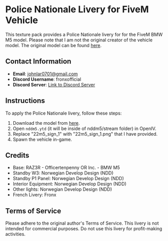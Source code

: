 # Police Nationale Livery for FiveM Vehicle

This texture pack provides a Police Nationale livery for for the FiveM BMW M5 model. Please note that I am not the original creator of the vehicle model. The original model can be found [here](https://www.lcpdfr.com/downloads/gta5mods/vehiclemodels/43943-fivem-bmw-m5-politi/).

## Contact Information
- **Email**: johnlar0701@gmail.com
- **Discord Username**: fronxofficial
- **Discord Server**: [Link to Discord Server](https://discord.gg/kq3vvREwV5)

## Instructions
To apply the Police Nationale livery, follow these steps:

1. Download the model from [here](https://www.lcpdfr.com/downloads/gta5mods/vehiclemodels/43943-fivem-bmw-m5-politi/).
2. Open `nddm5.ytd` (it will be inside of nddm5/stream folder) in OpenIV.
3. Replace "22m5_sign_1" with "22m5_sign_1.png" that I have provided.
4. Spawn the vehicle in-game.

## Credits

- Base: RAZ3R - Officertenpenny OR Inc. - BMW M5
- Standby W3: Norwegian Develop Design (NDD)
- Standby P1 Panel: Norwegian Develop Design (NDD)
- Interior Equipment: Norwegian Develop Design (NDD)
- Other lights: Norwegian Develop Design (NDD)
- French Livery: Fronx

## Terms of Service
Please adhere to the original author's Terms of Service. This livery is not intended for commercial purposes. Do not use this livery for profit-making activities.
